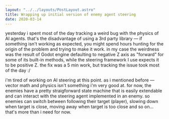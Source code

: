 ```yaml
---
layout: "../../layouts/PostLayout.astro"
title: Wrapping up initial version of enemy agent steering
date: 2020-03-14
---
```


yesterday i spent most of the day tracking a weird bug with the physics of AI
agents. that's the disadvantage of using a 3rd party library — if something
isn't working as expected, you might spend hours hunting for the origin of the
problem and trying to make it work. in my case the weirdness was the result of
Godot engine defaulting to negative Z axis as "forward" for some of its built-in
methods, while the steering framework I use expects it to be positive Z. the fix
was a 5 min work, but tracking the issue took most of the day :/

i'm tired of working on AI steering at this point. as i mentioned before —
vector math and physics isn't something i'm very good at. for now, the enemies
have a pretty straigforward state machine that is easily extendable and can
interact with the steering agent implemented in an enemy. so enemies can switch
between following their target (player), slowing down when target is close,
moving away when target is too close and so on... that's more than i need for
now.
